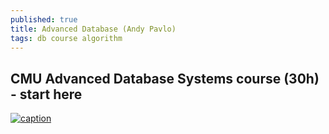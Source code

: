 ```yaml
---
published: true
title: Advanced Database (Andy Pavlo)
tags: db course algorithm
---
```

## CMU Advanced Database Systems course (30h) - start here

[![caption](https://img.youtube.com/vi/m72mt4VN9ik/0.jpg)](https://www.youtube.com/watch?v=m72mt4VN9ik)


